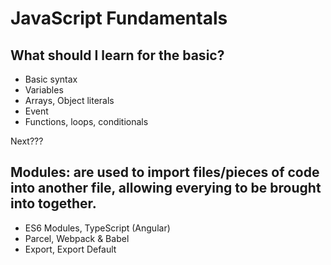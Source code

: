 # JavaScript Fundamentals

## What should I learn for the basic?

* Basic syntax
* Variables
* Arrays, Object literals
* Event
* Functions, loops, conditionals

Next???

## Modules: are used to import files/pieces of code into another file, allowing everying to be brought into together.

* ES6 Modules, TypeScript (Angular)
* Parcel, Webpack & Babel
* Export, Export Default